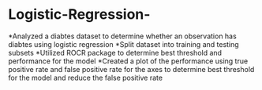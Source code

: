 # Logistic-Regression-
*Analyzed a diabtes dataset to determine whether an observation has diabtes using logistic regression 
*Split dataset into training and testing subsets 
*Utilized ROCR package to determine best threshold and performance for the model
*Created a plot of the performance using true positive rate and false positive rate for the axes to determine best threshold for the model and reduce the false positive rate 
